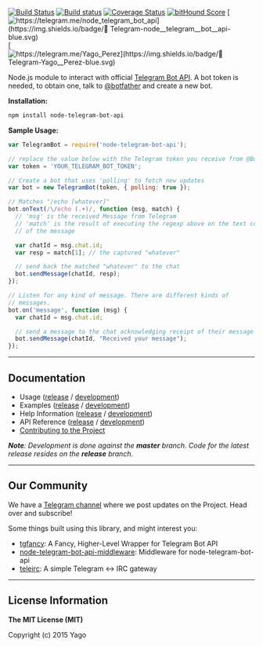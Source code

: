 [![Build Status](https://travis-ci.org/yagop/node-telegram-bot-api.svg?branch=master)](https://travis-ci.org/yagop/node-telegram-bot-api)
 [![Build status](https://ci.appveyor.com/api/projects/status/ujko6bsum3g5msjh/branch/master?svg=true)](https://ci.appveyor.com/project/yagop/node-telegram-bot-api/branch/master)
 [![Coverage Status](https://coveralls.io/repos/yagop/node-telegram-bot-api/badge.svg?branch=master)](https://coveralls.io/r/yagop/node-telegram-bot-api?branch=master)
 [![bitHound Score](https://www.bithound.io/github/yagop/node-telegram-bot-api/badges/score.svg)](https://www.bithound.io/github/yagop/node-telegram-bot-api)
 [![https://telegram.me/node_telegram_bot_api](https://img.shields.io/badge/💬 Telegram-node__telegram__bot__api-blue.svg)](https://telegram.me/node_telegram_bot_api)
 [![https://telegram.me/Yago_Perez](https://img.shields.io/badge/💬 Telegram-Yago__Perez-blue.svg)](https://telegram.me/Yago_Perez)

Node.js module to interact with official [Telegram Bot API](https://core.telegram.org/bots/api). A bot token is needed, to obtain one, talk to [@botfather](https://telegram.me/BotFather) and create a new bot.

**Installation:**

```sh
npm install node-telegram-bot-api
```

**Sample Usage:**

```js
var TelegramBot = require('node-telegram-bot-api');

// replace the value below with the Telegram token you receive from @BotFather
var token = 'YOUR_TELEGRAM_BOT_TOKEN';

// Create a bot that uses 'polling' to fetch new updates
var bot = new TelegramBot(token, { polling: true });

// Matches "/echo [whatever]"
bot.onText(/\/echo (.+)/, function (msg, match) {
  // 'msg' is the received Message from Telegram
  // 'match' is the result of executing the regexp above on the text content
  // of the message

  var chatId = msg.chat.id;
  var resp = match[1]; // the captured "whatever"

  // send back the matched "whatever" to the chat
  bot.sendMessage(chatId, resp);
});

// Listen for any kind of message. There are different kinds of
// messages.
bot.on('message', function (msg) {
  var chatId = msg.chat.id;

  // send a message to the chat acknowledging receipt of their message
  bot.sendMessage(chatId, "Received your message");
});
```


* * *


## Documentation

  * Usage ([release][usage-release] / [development][usage-dev])
  * Examples ([release][examples-release] / [development][examples-dev])
  * Help Information ([release][help-release] / [development][help-dev])
  * API Reference ([release][api-release] / [development][api-dev])
  * [Contributing to the Project][contributing]

_**Note**: Development is done against the **master** branch. Code for the latest release
resides on the **release** branch._

[usage-release]:https://github.com/yagop/node-telegram-bot-api/tree/release/doc/usage.md
[examples-release]:https://github.com/yagop/node-telegram-bot-api/tree/release/doc/help.md
[help-release]:https://github.com/yagop/node-telegram-bot-api/tree/release/examples
[api-release]:https://github.com/yagop/node-telegram-bot-api/tree/release/doc/api.md

[usage-dev]:https://github.com/yagop/node-telegram-bot-api/tree/master/doc/usage.md
[examples-dev]:https://github.com/yagop/node-telegram-bot-api/tree/master/doc/help.md
[help-dev]:https://github.com/yagop/node-telegram-bot-api/tree/master/examples
[api-dev]:https://github.com/yagop/node-telegram-bot-api/tree/master/doc/api.md
[contributing]:https://github.com/yagop/node-telegram-bot-api/tree/master/CONTRIBUTING.md


* * *


## Our Community

We have a [Telegram channel][tg-channel] where we post updates on
the Project. Head over and subscribe!

Some things built using this library, and might interest you:

* [tgfancy](https://github.com/GochoMugo/tgfancy): A Fancy, Higher-Level Wrapper for Telegram Bot API
* [node-telegram-bot-api-middleware](https://github.com/idchlife/node-telegram-bot-api-middleware): Middleware for node-telegram-bot-api
* [teleirc](https://github.com/FruitieX/teleirc): A simple Telegram ↔ IRC gateway


* * *


## License Information

**The MIT License (MIT)**

Copyright (c) 2015 Yago


[tg-channel]:https://telegram.me/node_telegram_bot_api
